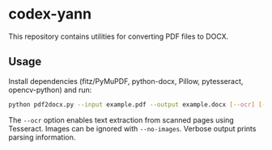 # codex-yann

This repository contains utilities for converting PDF files to DOCX.

## Usage

Install dependencies (fitz/PyMuPDF, python-docx, Pillow, pytesseract, opencv-python) and run:

```bash
python pdf2docx.py --input example.pdf --output example.docx [--ocr] [--no-images] [--verbose]
```

The `--ocr` option enables text extraction from scanned pages using Tesseract. Images can be ignored with `--no-images`. Verbose output prints parsing information.
